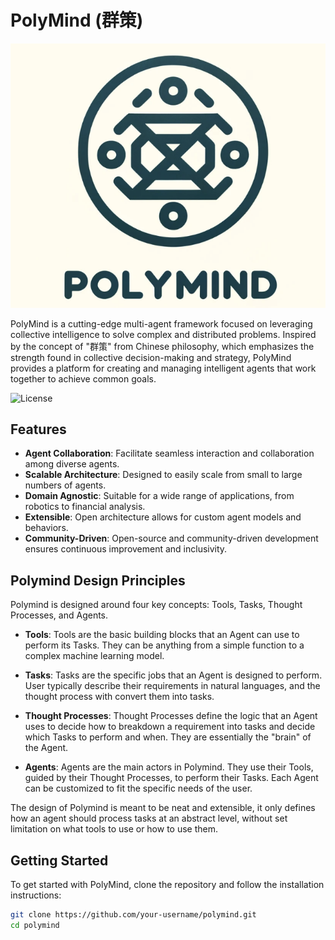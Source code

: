 # PolyMind (群策) 

![PolyMind Logo](images/polymind-logo.png)

PolyMind is a cutting-edge multi-agent framework focused on leveraging collective intelligence to solve complex and distributed problems. Inspired by the concept of "群策" from Chinese philosophy, which emphasizes the strength found in collective decision-making and strategy, PolyMind provides a platform for creating and managing intelligent agents that work together to achieve common goals.


![License](https://img.shields.io/badge/license-MIT-blue.svg)


## Features

- **Agent Collaboration**: Facilitate seamless interaction and collaboration among diverse agents.
- **Scalable Architecture**: Designed to easily scale from small to large numbers of agents.
- **Domain Agnostic**: Suitable for a wide range of applications, from robotics to financial analysis.
- **Extensible**: Open architecture allows for custom agent models and behaviors.
- **Community-Driven**: Open-source and community-driven development ensures continuous improvement and inclusivity.

## Polymind Design Principles

Polymind is designed around four key concepts: Tools, Tasks, Thought Processes, and Agents. 

* **Tools**: Tools are the basic building blocks that an Agent can use to perform its Tasks. They can be anything from a simple function to a complex machine learning model.

* **Tasks**: Tasks are the specific jobs that an Agent is designed to perform. User typically describe their requirements in natural languages, and the thought process with convert them into tasks.

* **Thought Processes**: Thought Processes define the logic that an Agent uses to decide how to breakdown a requirement into tasks and decide which Tasks to perform and when. They are essentially the "brain" of the Agent.

* **Agents**: Agents are the main actors in Polymind. They use their Tools, guided by their Thought Processes, to perform their Tasks. Each Agent can be customized to fit the specific needs of the user.

The design of Polymind is meant to be neat and extensible,
it only defines how an agent should process tasks at an abstract level, without set limitation on what tools to use or how to use them.

## Getting Started

To get started with PolyMind, clone the repository and follow the installation instructions:

```bash
git clone https://github.com/your-username/polymind.git
cd polymind
```
